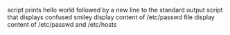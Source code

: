 script prints hello world followed by a new line to the standard output
script that displays confused smiley
display content of /etc/passwd file
display content of /etc/passwd and /etc/hosts
